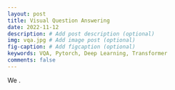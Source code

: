 ```yaml
---
layout: post
title: Visual Question Answering
date: 2022-11-12
description: # Add post description (optional)
img: vqa.jpg # Add image post (optional)
fig-caption: # Add figcaption (optional)
keywords: VQA, Pytorch, Deep Learning, Transformer
comments: false
---
```



We .
